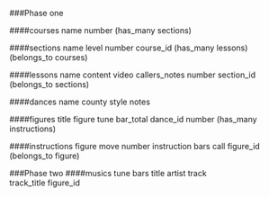 ###Phase one

####courses
name
number
(has_many sections)

####sections
name
level
number
course_id
(has_many lessons)
(belongs_to courses)

####lessons
name
content
video
callers_notes
number
section_id
(belongs_to sections)

####dances
name
county
style
notes

####figures
title
figure
tune
bar_total
dance_id
number
(has_many instructions)

####instructions
figure
move
number
instruction
bars
call
figure_id
(belongs_to figure)

###Phase two
####musics
tune
bars
title
artist
track  
track_title
figure_id
